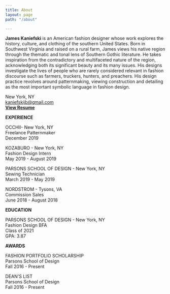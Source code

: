 ```yaml
---
title: About
layout: page
path: "/about"

---
```

**James Kaniefski** is an American fashion designer whose work explores the history, culture, and clothing of the southern United States. Born in Southwest Virginia and raised on a rural farm, James views his native region through the thematic and tonal lens of Southern Gothic literature. He takes inspiration from the contradictory and multifaceted nature of the region, acknowledging both its significant beauty and its many issues. His designs investigate the lives of people who are rarely considered relevant in fashion discourse such as farmers, truckers, hunters, and preachers. His design practice revolves around patternmaking, viewing construction and detailing as the most important symbolic language in fashion design.

New York, NY  
[kaniefskijb@gmail.com](mailto:kaniefskijb@gmail.com)  
[**View Resume**](https://drive.google.com/file/d/168gL-Z3YHDKkhA7HC0T0rEtZKC5XP-M2/view?usp=sharing)

**EXPERIENCE**

OCCHII- New York, NY  
Freelance Patternmaker  
December 2019

KOZABURO - New York, NY  
Fashion Design Intern  
May 2019 - August 2019

PARSONS SCHOOL OF DESIGN - New York, NY  
Sewing Technician  
March 2019 - May 2019

NORDSTROM - Tysons, VA  
Commission Sales  
June 2018 - August 2018

**EDUCATION**

PARSONS SCHOOL OF DESIGN - New York, NY  
Fashion Design BFA  
Class of 2021  
GPA: 3.87

**AWARDS**

FASHION PORTFOLIO SCHOLARSHIP  
Parsons School of Design  
Fall 2016 - Present

DEAN'S LIST  
Parsons School of Design  
Fall 2016 - Present